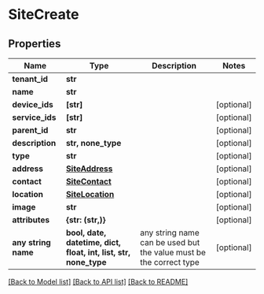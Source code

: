 # SiteCreate


## Properties
Name | Type | Description | Notes
------------ | ------------- | ------------- | -------------
**tenant_id** | **str** |  | 
**name** | **str** |  | 
**device_ids** | **[str]** |  | [optional] 
**service_ids** | **[str]** |  | [optional] 
**parent_id** | **str** |  | [optional] 
**description** | **str, none_type** |  | [optional] 
**type** | **str** |  | [optional] 
**address** | [**SiteAddress**](SiteAddress.md) |  | [optional] 
**contact** | [**SiteContact**](SiteContact.md) |  | [optional] 
**location** | [**SiteLocation**](SiteLocation.md) |  | [optional] 
**image** | **str** |  | [optional] 
**attributes** | **{str: (str,)}** |  | [optional] 
**any string name** | **bool, date, datetime, dict, float, int, list, str, none_type** | any string name can be used but the value must be the correct type | [optional]

[[Back to Model list]](../README.md#documentation-for-models) [[Back to API list]](../README.md#documentation-for-api-endpoints) [[Back to README]](../README.md)


